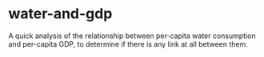 # water-and-gdp
A quick analysis of the relationship between per-capita water consumption and per-capita GDP, to determine if there is any link at all between them.
